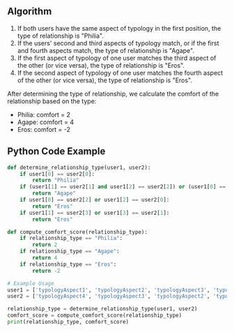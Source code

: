 ## Algorithm

1. If both users have the same aspect of typology in the first position, the type of relationship is "Philia".
2. If the users' second and third aspects of typology match, or if the first and fourth aspects match, the type of relationship is "Agape".
3. If the first aspect of typology of one user matches the third aspect of the other (or vice versa), the type of relationship is "Eros".
4. If the second aspect of typology of one user matches the fourth aspect of the other (or vice versa), the type of relationship is "Eros".

After determining the type of relationship, we calculate the comfort of the relationship based on the type:

- Philia: comfort = 2
- Agape: comfort = 4
- Eros: comfort = -2

## Python Code Example

```python
def determine_relationship_type(user1, user2):
    if user1[0] == user2[0]:
        return "Philia"
    if (user1[1] == user2[1] and user1[2] == user2[2]) or (user1[0] == user2[3] and user1[3] == user2[0]):
        return "Agape"
    if user1[0] == user2[2] or user1[2] == user2[0]:
        return "Eros"
    if user1[1] == user2[3] or user1[3] == user2[1]:
        return "Eros"

def compute_comfort_score(relationship_type):
    if relationship_type == "Philia":
        return 2
    if relationship_type == "Agape":
        return 4
    if relationship_type == "Eros":
        return -2

# Example Usage
user1 = ['typologyAspect1', 'typologyAspect2', 'typologyAspect3', 'typologyAspect4']
user2 = ['typologyAspect4', 'typologyAspect3', 'typologyAspect2', 'typologyAspect1']

relationship_type = determine_relationship_type(user1, user2)
comfort_score = compute_comfort_score(relationship_type)
print(relationship_type, comfort_score)
